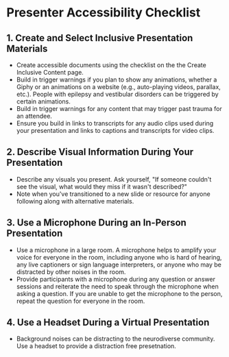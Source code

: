 # Presenter Accessibility Checklist

## 1. Create and Select Inclusive Presentation Materials

- Create accessible documents using the checklist on the the Create Inclusive Content page.
- Build in trigger warnings if you plan to show any animations, whether a Giphy or an animations on a website (e.g., auto-playing videos, parallax, etc.). People with epilepsy and vestibular disorders can be triggered by certain animations. 
- Build in trigger warnings for any content that may trigger past trauma for an attendee. 
- Ensure you build in links to transcripts for any audio clips used during your presentation and links to captions and transcripts for video clips.

## 2. Describe Visual Information During Your Presentation

- Describe any visuals you present. Ask yourself, "If someone couldn't see the visual, what would they miss if it wasn't described?"
- Note when you've transitioned to a new slide or resource for anyone following along with alternative materials. 

## 3. Use a Microphone During an In-Person Presentation
- Use a microphone in a large room. A microphone helps to amplify your voice for everyone in the room, including anyone who is hard of hearing, any live captioners or sign language interpreters, or anyone who may be distracted by other noises in the room.
- Provide participants with a microphone during any question or answer sessions and reiterate the need to speak through the microphone when asking a question. If you are unable to get the microphone to the person, repeat the question for everyone in the room.

## 4. Use a Headset During a Virtual Presentation
- Background noises can be distracting to the neurodiverse community. Use a headset to provide a distraction free presetnation. 
